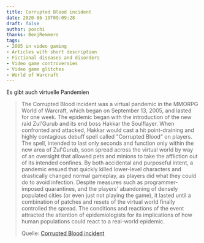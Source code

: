 ```yaml
---
title: Corrupted Blood incident
date: 2020-06-19T09:09:28
draft: false
author: poschi
thanks: BenjRemmers
tags: 
- 2005 in video gaming
- Articles with short description
- Fictional diseases and disorders
- Video game controversies
- Video game glitches
- World of Warcraft
---
```


Es gibt auch virtuelle Pandemien

> The Corrupted Blood incident was a virtual pandemic in the MMORPG World of
> Warcraft, which began on September 13, 2005, and lasted for one week. The
> epidemic began with the introduction of the new raid Zul'Gurub and its end
> boss Hakkar the Soulflayer. When confronted and attacked, Hakkar would cast a
> hit point-draining and highly contagious debuff spell called "Corrupted Blood"
> on players. The spell, intended to last only seconds and function only within
> the new area of Zul'Gurub, soon spread across the virtual world by way of an
> oversight that allowed pets and minions to take the affliction out of its
> intended confines. By both accidental and purposeful intent, a pandemic ensued
> that quickly killed lower-level characters and drastically changed normal
> gameplay, as players did what they could do to avoid infection. Despite
> measures such as programmer-imposed quarantines, and the players' abandoning
> of densely populated cities (or even just not playing the game), it lasted
> until a combination of patches and resets of the virtual world finally
> controlled the spread. The conditions and reactions of the event attracted the
> attention of epidemiologists for its implications of how human populations
> could react to a real-world epidemic.
>
> Quelle: [Corrupted Blood incident](https://en.wikipedia.org/wiki/Corrupted_Blood_incident)

